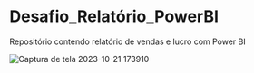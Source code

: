 # Desafio_Relatório_PowerBI
Repositório contendo relatório de vendas e lucro com Power BI

![Captura de tela 2023-10-21 173910](https://github.com/tulioperdigao/Desafio_Relat-rio_PowerBI/assets/116309232/f9d26edc-1626-4798-b68e-ada80a337306)
